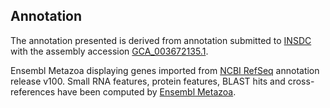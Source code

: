 **Annotation**
----------

The annotation presented is derived from annotation submitted to
[INSDC](http://www.insdc.org) with the assembly accession [GCA\_003672135.1](http://www.ebi.ac.uk/ena/data/view/GCA_003672135.1).

Ensembl Metazoa displaying genes imported from [NCBI RefSeq](https://www.ncbi.nlm.nih.gov/genome/annotation_euk/Ooceraea_biroi/100/) annotation release v100.
Small RNA features, protein features, BLAST hits and cross-references have been
computed by [Ensembl Metazoa](https://metazoa.ensembl.org/info/genome/annotation/index.html).

